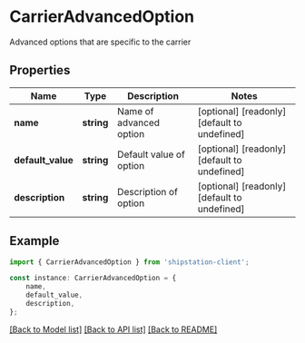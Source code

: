 # CarrierAdvancedOption

Advanced options that are specific to the carrier

## Properties

Name | Type | Description | Notes
------------ | ------------- | ------------- | -------------
**name** | **string** | Name of advanced option | [optional] [readonly] [default to undefined]
**default_value** | **string** | Default value of option | [optional] [readonly] [default to undefined]
**description** | **string** | Description of option | [optional] [readonly] [default to undefined]

## Example

```typescript
import { CarrierAdvancedOption } from 'shipstation-client';

const instance: CarrierAdvancedOption = {
    name,
    default_value,
    description,
};
```

[[Back to Model list]](../README.md#documentation-for-models) [[Back to API list]](../README.md#documentation-for-api-endpoints) [[Back to README]](../README.md)
